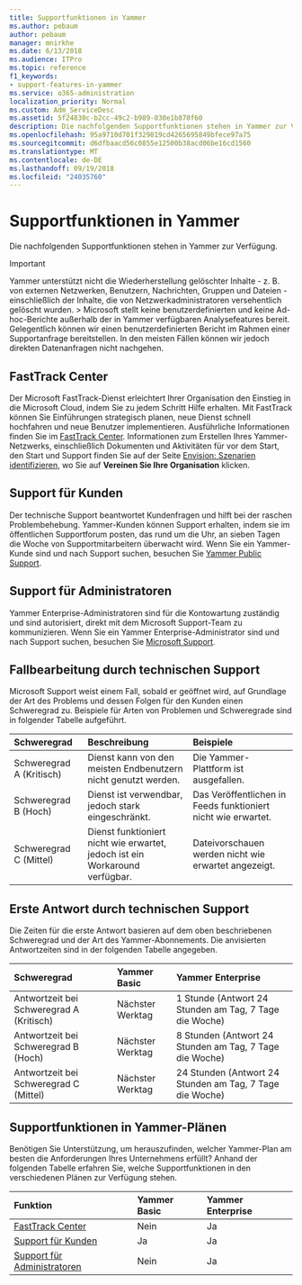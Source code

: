 ```yaml
---
title: Supportfunktionen in Yammer
ms.author: pebaum
author: pebaum
manager: mnirkhe
ms.date: 6/13/2018
ms.audience: ITPro
ms.topic: reference
f1_keywords:
- support-features-in-yammer
ms.service: o365-administration
localization_priority: Normal
ms.custom: Adm_ServiceDesc
ms.assetid: 5f24830c-b2cc-49c2-b989-030e1b870f60
description: Die nachfolgenden Supportfunktionen stehen in Yammer zur Verfügung.
ms.openlocfilehash: 95a9710d701f329819cd4265695849bfece97a75
ms.sourcegitcommit: d6dfbaacd56c0855e12500b38acd06be16cd1560
ms.translationtype: MT
ms.contentlocale: de-DE
ms.lasthandoff: 09/19/2018
ms.locfileid: "24035760"
---
```

# <a name="support-features-in-yammer"></a>Supportfunktionen in Yammer

Die nachfolgenden Supportfunktionen stehen in Yammer zur Verfügung.
  
> [!IMPORTANT]
> Yammer unterstützt nicht die Wiederherstellung gelöschter Inhalte - z. B. von externen Netzwerken, Benutzern, Nachrichten, Gruppen und Dateien - einschließlich der Inhalte, die von Netzwerkadministratoren versehentlich gelöscht wurden. > Microsoft stellt keine benutzerdefinierten und keine Ad-hoc-Berichte außerhalb der in Yammer verfügbaren Analysefeatures bereit. Gelegentlich können wir einen benutzerdefinierten Bericht im Rahmen einer Supportanfrage bereitstellen. In den meisten Fällen können wir jedoch direkten Datenanfragen nicht nachgehen. 
  
## <a name="fasttrack-center"></a>FastTrack Center
<a name="bkmk_FastTrackCenter"> </a>

Der Microsoft FastTrack-Dienst erleichtert Ihrer Organisation den Einstieg in die Microsoft Cloud, indem Sie zu jedem Schritt Hilfe erhalten. Mit FastTrack können Sie Einführungen strategisch planen, neue Dienst schnell hochfahren und neue Benutzer implementieren. Ausführliche Informationen finden Sie im [FastTrack Center](https://go.microsoft.com/fwlink/?LinkID=518597&amp;clcid=0x409). Informationen zum Erstellen Ihres Yammer-Netzwerks, einschließlich Dokumenten und Aktivitäten für vor dem Start, den Start und Support finden Sie auf der Seite [Envision: Szenarien identifizieren](https://fasttrack.microsoft.com/office/envision/identify-scenarios), wo Sie auf **Vereinen Sie Ihre Organisation** klicken.
  
## <a name="customer-support"></a>Support für Kunden
<a name="BKMK_Customersupport"> </a>

Der technische Support beantwortet Kundenfragen und hilft bei der raschen Problembehebung. Yammer-Kunden können Support erhalten, indem sie im öffentlichen Supportforum posten, das rund um die Uhr, an sieben Tagen die Woche von Supportmitarbeitern überwacht wird. Wenn Sie ein Yammer-Kunde sind und nach Support suchen, besuchen Sie [Yammer Public Support](https://go.microsoft.com/fwlink/p/?LinkId=330921).
  
## <a name="administrator-support"></a>Support für Administratoren
<a name="BKMK_Administratorsupport"> </a>

Yammer Enterprise-Administratoren sind für die Kontowartung zuständig und sind autorisiert, direkt mit dem Microsoft Support-Team zu kommunizieren. Wenn Sie ein Yammer Enterprise-Administrator sind und nach Support suchen, besuchen Sie [Microsoft Support](https://go.microsoft.com/fwlink/p/?LinkId=330922).
  
## <a name="technical-support-case-handling"></a>Fallbearbeitung durch technischen Support
<a name="BKMK_Administratorsupport"> </a>

Microsoft Support weist einem Fall, sobald er geöffnet wird, auf Grundlage der Art des Problems und dessen Folgen für den Kunden einen Schweregrad zu. Beispiele für Arten von Problemen und Schweregrade sind in folgender Tabelle aufgeführt. 
  
|**Schweregrad**|**Beschreibung**|**Beispiele**|
|:-----|:-----|:-----|
|Schweregrad A (Kritisch)  <br/> |Dienst kann von den meisten Endbenutzern nicht genutzt werden.  <br/> |Die Yammer-Plattform ist ausgefallen.  <br/> |
|Schweregrad B (Hoch)  <br/> |Dienst ist verwendbar, jedoch stark eingeschränkt.  <br/> |Das Veröffentlichen in Feeds funktioniert nicht wie erwartet.  <br/> |
|Schweregrad C (Mittel)  <br/> |Dienst funktioniert nicht wie erwartet, jedoch ist ein Workaround verfügbar.  <br/> |Dateivorschauen werden nicht wie erwartet angezeigt.  <br/> |
   
## <a name="technical-support-initial-response-times"></a>Erste Antwort durch technischen Support
<a name="BKMK_Administratorsupport"> </a>

Die Zeiten für die erste Antwort basieren auf dem oben beschriebenen Schweregrad und der Art des Yammer-Abonnements. Die anvisierten Antwortzeiten sind in der folgenden Tabelle angegeben.
  
|**Schweregrad**|**Yammer Basic**|**Yammer Enterprise**|
|:-----|:-----|:-----|
|Antwortzeit bei Schweregrad A (Kritisch)  <br/> |Nächster Werktag  <br/> |1 Stunde (Antwort 24 Stunden am Tag, 7 Tage die Woche)  <br/> |
|Antwortzeit bei Schweregrad B (Hoch)  <br/> |Nächster Werktag  <br/> |8 Stunden (Antwort 24 Stunden am Tag, 7 Tage die Woche)  <br/> |
|Antwortzeit bei Schweregrad C (Mittel)  <br/> |Nächster Werktag  <br/> |24 Stunden (Antwort 24 Stunden am Tag, 7 Tage die Woche)  <br/> |
   
## <a name="support-features-across-yammer-plans"></a>Supportfunktionen in Yammer-Plänen
<a name="BKMK_Administratorsupport"> </a>

Benötigen Sie Unterstützung, um herauszufinden, welcher Yammer-Plan am besten die Anforderungen Ihres Unternehmens erfüllt? Anhand der folgenden Tabelle erfahren Sie, welche Supportfunktionen in den verschiedenen Plänen zur Verfügung stehen.
  
|**Funktion**|**Yammer Basic**|**Yammer Enterprise**|
|:-----|:-----|:-----|
|[FastTrack Center](https://go.microsoft.com/fwlink/?LinkID=518597&amp;clcid=0x409) <br/> |Nein  <br/> |Ja  <br/> |
|[Support für Kunden](support-features-in-yammer.md#customer-support) <br/> |Ja  <br/> |Ja  <br/> |
|[Support für Administratoren](support-features-in-yammer.md#administrator-support) <br/> |Nein  <br/> |Ja  <br/> |
   

